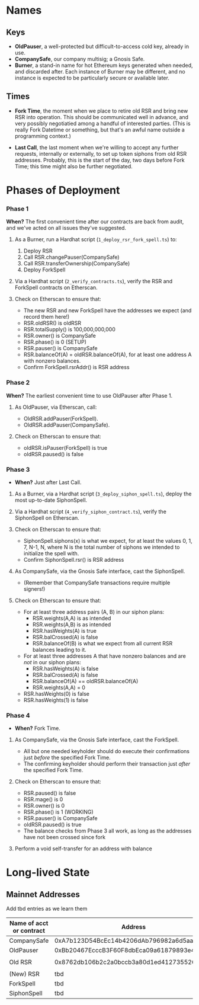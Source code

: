 
# Names 

## Keys

- **OldPauser**, a well-protected but difficult-to-access cold key, already in use.
- **CompanySafe**, our company multisig; a Gnosis Safe.
- **Burner**, a stand-in name for hot Ethereum keys generated when needed, and discarded after. Each instance of Burner may be different, and no instance is expected to be particularly secure or available later.

## Times

- **Fork Time**, the moment when we place to retire old RSR and bring new RSR into operation. This should be communicated well in advance, and very possibly negotiatied among a handful of interested parties. (This is really Fork Datetime or something, but that's an awful name outside a programming context.)

- **Last Call**, the last moment when we're willing to accept any further requests, internally or externally, to set up token siphons from old RSR addresses. Probably, this is the start of the day, two days before Fork Time; this time might also be further negotiated.

# Phases of Deployment
### Phase 1
**When?** The first convenient time after our contracts are back from audit, and we've acted on all issues they've suggested.

1. As a Burner, run a Hardhat script (`1_deploy_rsr_fork_spell.ts`) to:
    1. Deploy RSR 
    2. Call RSR.changePauser(CompanySafe)
    3. Call RSR.transferOwnership(CompanySafe)
    4. Deploy ForkSpell

2. Via a Hardhat script (`2_verify_contracts.ts`), verify the RSR and ForkSpell contracts on Etherscan.

3. Check on Etherscan to ensure that:
    * The new RSR and new ForkSpell have the addresses we expect (and record them here!)
    * RSR.oldRSR() is oldRSR
    * RSR.totalSupply() is 100,000,000,000
    * RSR.owner() is CompanySafe
    * RSR.phase() is 0 (SETUP)
    * RSR.pauser() is CompanySafe
    * RSR.balanceOf(A) = oldRSR.balanceOf(A), for at least one address A with nonzero balances.
    * Confirm ForkSpell.rsrAddr() is RSR address

### Phase 2
**When?**  The earliest convenient time to use OldPauser after Phase 1.

1. As OldPauser, via Etherscan, call:
    * OldRSR.addPauser(ForkSpell).
    * OldRSR.addPauser(CompanySafe).

2. Check on Etherscan to ensure that:
    * oldRSR.isPauser(ForkSpell) is true
    * oldRSR.paused() is false

    
### Phase 3
- **When?** Just after Last Call.

1. As a Burner, via a Hardhat script (`3_deploy_siphon_spell.ts`), deploy the most up-to-date SiphonSpell.

2. Via a Hardhat script (`4_verify_siphon_contract.ts`), verify the SiphonSpell on Etherscan.

3. Check on Etherscan to ensure that:
    * SiphonSpell.siphons(x) is what we expect, for at least the values 0, 1, 7, N-1, N, where N is the total number of siphons we intended to initialize the spell with.
    * Confirm SiphonSpell.rsr() is RSR address

4. As CompanySafe, via the Gnosis Safe interface, cast the SiphonSpell.
    * (Remember that CompanySafe transactions require multiple signers!)

5. Check on Etherscan to ensure that: 
    * For at least three address pairs (A, B) in our siphon plans:
        * RSR.weights(A,A) is as intended
        * RSR.weights(A,B) is as intended
        * RSR.hasWeights(A) is true
        * RSR.balCrossed(A) is false
        * RSR.balanceOf(B) is what we expect from all current RSR balances leading to it.
    * For at least three addresses A that have nonzero balances and are _not_ in our siphon plans:
        * RSR.hasWeights(A) is false
        * RSR.balCrossed(A) is false
        * RSR.balanceOf(A) == oldRSR.balanceOf(A)
        * RSR.weights(A,A) = 0
    * RSR.hasWeights(0) is false
    * RSR.hasWeights(1) is false

### Phase 4
- **When?** Fork Time.

1. As CompanySafe, via the Gnosis Safe interface, cast the ForkSpell.
    * All but one needed keyholder should do execute their confirmations just _before_ the specified Fork Time.
    * The confirming keyholder should perform their transaction just _after_ the specified Fork Time.

2. Check on Etherscan to ensure that:
    * RSR.paused() is false
    * RSR.mage() is 0
    * RSR.owner() is 0
    * RSR.phase() is 1 (WORKING)
    * RSR.pauser() is CompanySafe
    * oldRSR.paused() is true
    * The balance checks from Phase 3 all work, as long as the addresses have not been crossed since fork

3. Perform a void self-transfer for an address with balance

# Long-lived State

## Mainnet Addresses 

Add tbd entries as we learn them


| Name of acct or contract | Address                                    |
| --                       | ----                                       |
| CompanySafe              | 0xA7b123D54BcEc14b4206dAb796982a6d5aaA6770 |
| OldPauser                | 0xBb20467EcccB3F60F8dbEca09a61879893e44069 |
|                          |                                            |
| Old RSR                  | 0x8762db106b2c2a0bccb3a80d1ed41273552616e8 |
|                          |                                            |
| (New) RSR                | tbd                                        |
| ForkSpell                | tbd                                        |
| SiphonSpell              | tbd                                        |



    
